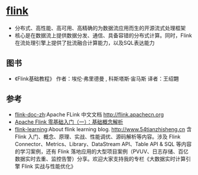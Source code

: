 # [flink](https://github.com/apache/flink)

* 分布式、高性能、高可用、高精确的为数据流应用而生的开源流式处理框架
* 核心是在数据流上提供数据分发、通信、具备容错的分布式计算。同时，Flink在流处理引擎上提供了批流融合计算能力，以及SQL表达能力

## 图书

* 《Flink基础教程》 作者：埃伦·弗里德曼 , 科斯塔斯·宙马斯 译者：王绍翾

## 参考

* [flink-doc-zh](https://github.com/apachecn/flink-doc-zh):Apache FLink 中文文档 <http://flink.apachecn.org>
* [Apache Flink 零基础入门（一）：基础概念解析](https://www.infoq.cn/article/fRt1RF1pxu_ZtmeObOoJ)
* [flink-learning](https://github.com/zhisheng17/flink-learning):About
flink learning blog. <http://www.54tianzhisheng.cn> 含 Flink 入门、概念、原理、实战、性能调优、源码解析等内容。涉及 Flink Connector、Metrics、Library、DataStream API、Table API & SQL 等内容的学习案例，还有 Flink 落地应用的大型项目案例（PVUV、日志存储、百亿数据实时去重、监控告警）分享。欢迎大家支持我的专栏《大数据实时计算引擎 Flink 实战与性能优化》
